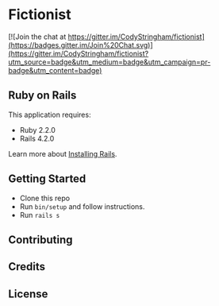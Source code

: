 Fictionist
================

[![Join the chat at https://gitter.im/CodyStringham/fictionist](https://badges.gitter.im/Join%20Chat.svg)](https://gitter.im/CodyStringham/fictionist?utm_source=badge&utm_medium=badge&utm_campaign=pr-badge&utm_content=badge)

Ruby on Rails
-------------

This application requires:

- Ruby 2.2.0
- Rails 4.2.0

Learn more about [Installing Rails](http://railsapps.github.io/installing-rails.html).

Getting Started
---------------

- Clone this repo
- Run `bin/setup` and follow instructions.
- Run `rails s`

Contributing
------------

Credits
-------

License
-------
